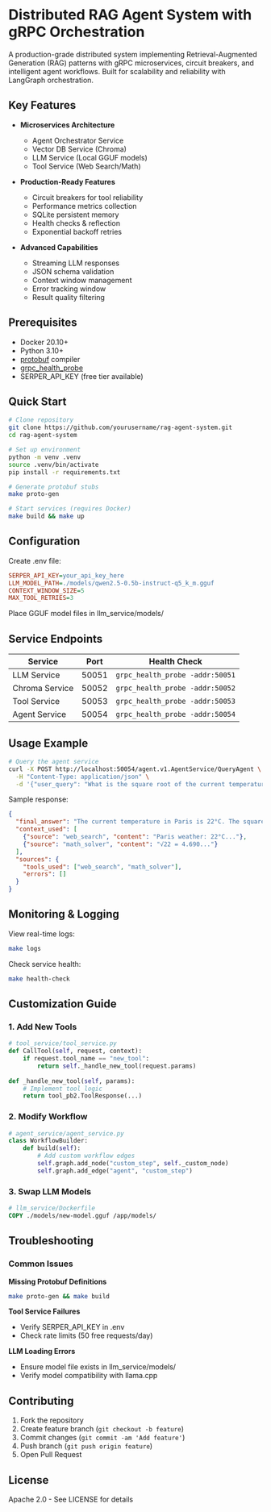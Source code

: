 # Distributed RAG Agent System with gRPC Orchestration

A production-grade distributed system implementing Retrieval-Augmented Generation (RAG) patterns with gRPC microservices, circuit breakers, and intelligent agent workflows. Built for scalability and reliability with LangGraph orchestration.

## Key Features

- **Microservices Architecture**
  - Agent Orchestrator Service
  - Vector DB Service (Chroma)
  - LLM Service (Local GGUF models)
  - Tool Service (Web Search/Math)
  
- **Production-Ready Features**
  - Circuit breakers for tool reliability
  - Performance metrics collection
  - SQLite persistent memory
  - Health checks & reflection
  - Exponential backoff retries

- **Advanced Capabilities**
  - Streaming LLM responses
  - JSON schema validation
  - Context window management
  - Error tracking window
  - Result quality filtering

## Prerequisites

- Docker 20.10+
- Python 3.10+
- [protobuf](https://grpc.io/docs/protoc-installation/) compiler
- [grpc_health_probe](https://github.com/grpc-ecosystem/grpc-health-probe)
- SERPER_API_KEY (free tier available)

## Quick Start

```bash
# Clone repository
git clone https://github.com/yourusername/rag-agent-system.git
cd rag-agent-system

# Set up environment
python -m venv .venv
source .venv/bin/activate
pip install -r requirements.txt

# Generate protobuf stubs
make proto-gen

# Start services (requires Docker)
make build && make up
```

## Configuration

Create .env file:
```ini
SERPER_API_KEY=your_api_key_here
LLM_MODEL_PATH=./models/qwen2.5-0.5b-instruct-q5_k_m.gguf
CONTEXT_WINDOW_SIZE=5
MAX_TOOL_RETRIES=3
```

Place GGUF model files in llm_service/models/

## Service Endpoints

| Service | Port | Health Check |
|---------|------|-------------|
| LLM Service | 50051 | `grpc_health_probe -addr:50051` |
| Chroma Service | 50052 | `grpc_health_probe -addr:50052` |
| Tool Service | 50053 | `grpc_health_probe -addr:50053` |
| Agent Service | 50054 | `grpc_health_probe -addr:50054` |

## Usage Example

```bash
# Query the agent service
curl -X POST http://localhost:50054/agent.v1.AgentService/QueryAgent \
  -H "Content-Type: application/json" \
  -d '{"user_query": "What is the square root of the current temperature in Paris?"}'
```

Sample response:

```json
{
  "final_answer": "The current temperature in Paris is 22°C. The square root is approximately 4.69.",
  "context_used": [
    {"source": "web_search", "content": "Paris weather: 22°C..."},
    {"source": "math_solver", "content": "√22 = 4.690..."}
  ],
  "sources": {
    "tools_used": ["web_search", "math_solver"],
    "errors": []
  }
}
```

## Monitoring & Logging

View real-time logs:

```bash
make logs
```

Check service health:

```bash
make health-check
```

## Customization Guide

### 1. Add New Tools

```python
# tool_service/tool_service.py
def CallTool(self, request, context):
    if request.tool_name == "new_tool":
        return self._handle_new_tool(request.params)
        
def _handle_new_tool(self, params):
    # Implement tool logic
    return tool_pb2.ToolResponse(...)
```

### 2. Modify Workflow

```python
# agent_service/agent_service.py
class WorkflowBuilder:
    def build(self):
        # Add custom workflow edges
        self.graph.add_node("custom_step", self._custom_node)
        self.graph.add_edge("agent", "custom_step")
```

### 3. Swap LLM Models

```dockerfile
# llm_service/Dockerfile
COPY ./models/new-model.gguf /app/models/
```

## Troubleshooting

### Common Issues

**Missing Protobuf Definitions**
```bash
make proto-gen && make build
```

**Tool Service Failures**
- Verify SERPER_API_KEY in .env
- Check rate limits (50 free requests/day)

**LLM Loading Errors**
- Ensure model file exists in llm_service/models/
- Verify model compatibility with llama.cpp

## Contributing

1. Fork the repository
2. Create feature branch (`git checkout -b feature`)
3. Commit changes (`git commit -am 'Add feature'`)
4. Push branch (`git push origin feature`)
5. Open Pull Request

## License

Apache 2.0 - See LICENSE for details